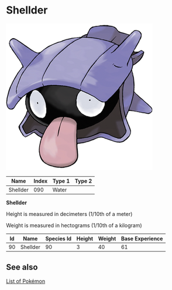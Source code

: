 # Shellder


![Shellder](images/090.png)

| **Name** | **Index** | **Type 1** | **Type 2** |
|----|----|----|----|
| Shellder | 090 | Water  |  |

**Shellder** 


Height is measured in decimeters (1/10th of a meter)

Weight is measured in hectograms (1/10th of a kilogram)

| **Id** | **Name** | **Species Id** | **Height** | **Weight** | **Base Experience** |
|--------|----------|----------------|------------|------------|---------------------|
| 90 | Shellder | 90 | 3 | 40 | 61 |


## See also

[List of Pokémon](../pokemon.md)
